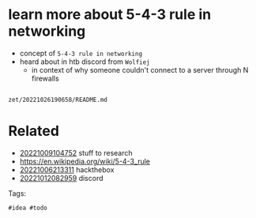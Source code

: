 # learn more about 5-4-3 rule in networking

- concept of `5-4-3 rule in networking`
- heard about in htb discord from `Wolfiej`
  - in context of why someone couldn't connect to a server through N firewalls

```
```

` zet/20221026190658/README.md `

# Related

- [20221009104752](/zet/20221009104752/README.md) stuff to research
- <https://en.wikipedia.org/wiki/5-4-3_rule>
- [20221006213311](/zet/20221006213311/README.md) hackthebox
- [20221012082959](/zet/20221012082959/README.md) discord

Tags:

    #idea #todo
